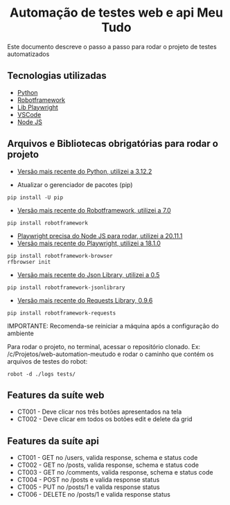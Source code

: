 <h1 align="center">
  Automação de testes web e api Meu Tudo
</h1>

Este documento descreve o passo a passo para rodar o projeto de testes automatizados

## Tecnologias utilizadas

- [Python](https://www.python.org/)
- [Robotframework](https://robotframework.org/)
- [Lib Playwright](https://playwright.dev/)
- [VSCode](https://code.visualstudio.com/)
- [Node JS](https://nodejs.org/)


## Arquivos e Bibliotecas obrigatórias para rodar o projeto

- [Versão mais recente do Python, utilizei a 3.12.2](https://www.python.org/downloads/)

- Atualizar o gerenciador de pacotes (pip)
```
pip install -U pip
```
- [Versão mais recente do Robotframework, utilizei a 7.0](https://robotframework.org/)
```
pip install robotframework
```
- [Playwright precisa do Node JS para rodar, utilizei a 20.11.1](https://nodejs.org/en/download/)
- [Versão mais recente do Playwright, utilizei a 18.1.0](https://github.com/MarketSquare/robotframework-browser)
```
pip install robotframework-browser
rfbrowser init
```
- [Versão mais recente do Json Library, utilizei a 0.5](https://pypi.org/project/robotframework-jsonlibrary/)
```
pip install robotframework-jsonlibrary
```
- [Versão mais recente do Requests Library, 0.9.6](https://docs.robotframework.org/docs/different_libraries/requests)
```
pip install robotframework-requests
```
IMPORTANTE: Recomenda-se reiniciar a máquina após a configuração do ambiente

Para rodar o projeto, no terminal, acessar o repositório clonado. Ex: /c/Projetos/web-automation-meutudo
e rodar o caminho que contém os arquivos de testes do robot:
```
robot -d ./logs tests/
```

## Features da suíte web

- CT001 - Deve clicar nos três botões apresentados na tela
- CT002 - Deve clicar em todos os botões edit e delete da grid

## Features da suíte api

- CT001 - GET no /users, valida response, schema e status code
- CT002 - GET no /posts, valida response, schema e status code
- CT003 - GET no /comments, valida response, schema e status code
- CT004 - POST no /posts e valida response status
- CT005 - PUT no /posts/1 e valida response status
- CT006 - DELETE no /posts/1 e valida response status